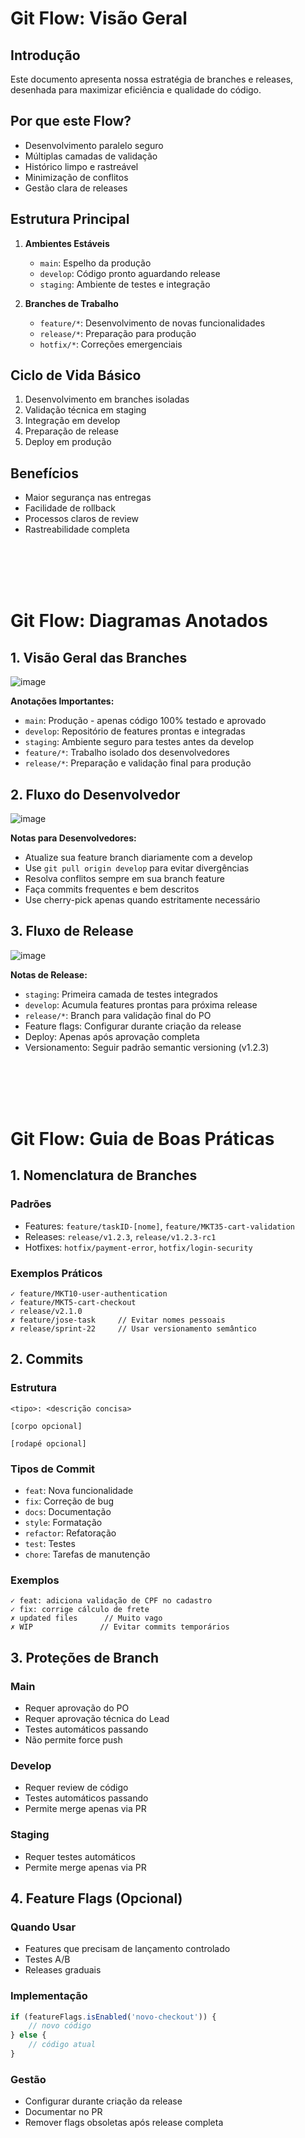 # Git Flow: Visão Geral

## Introdução
Este documento apresenta nossa estratégia de branches e releases, desenhada para maximizar eficiência e qualidade do código.

## Por que este Flow?
- Desenvolvimento paralelo seguro
- Múltiplas camadas de validação
- Histórico limpo e rastreável
- Minimização de conflitos
- Gestão clara de releases

## Estrutura Principal
1. **Ambientes Estáveis**
   - `main`: Espelho da produção
   - `develop`: Código pronto aguardando release
   - `staging`: Ambiente de testes e integração

2. **Branches de Trabalho**
   - `feature/*`: Desenvolvimento de novas funcionalidades
   - `release/*`: Preparação para produção
   - `hotfix/*`: Correções emergenciais

## Ciclo de Vida Básico
1. Desenvolvimento em branches isoladas
2. Validação técnica em staging
3. Integração em develop
4. Preparação de release
5. Deploy em produção

## Benefícios
- Maior segurança nas entregas
- Facilidade de rollback
- Processos claros de review
- Rastreabilidade completa

<br>
<br>
<br>
<br>


# Git Flow: Diagramas Anotados

## 1. Visão Geral das Branches
![image](https://github.com/user-attachments/assets/be2f1c2e-f2bf-46bc-b928-e8bb6c9562f4)

**Anotações Importantes:**
- `main`: Produção - apenas código 100% testado e aprovado
- `develop`: Repositório de features prontas e integradas
- `staging`: Ambiente seguro para testes antes da develop
- `feature/*`: Trabalho isolado dos desenvolvedores
- `release/*`: Preparação e validação final para produção

## 2. Fluxo do Desenvolvedor

![image](https://github.com/user-attachments/assets/e07bd805-b70b-4b39-a5d9-3c44a74dc15b)


**Notas para Desenvolvedores:**
- Atualize sua feature branch diariamente com a develop
- Use `git pull origin develop` para evitar divergências
- Resolva conflitos sempre em sua branch feature
- Faça commits frequentes e bem descritos
- Use cherry-pick apenas quando estritamente necessário

## 3. Fluxo de Release
![image](https://github.com/user-attachments/assets/7cd1f55b-19fc-4d03-b0e2-e41cdaf84c13)


**Notas de Release:**
- `staging`: Primeira camada de testes integrados
- `develop`: Acumula features prontas para próxima release
- `release/*`: Branch para validação final do PO
- Feature flags: Configurar durante criação da release
- Deploy: Apenas após aprovação completa
- Versionamento: Seguir padrão semantic versioning (v1.2.3)

<br>
<br>
<br>
<br>

# Git Flow: Guia de Boas Práticas

## 1. Nomenclatura de Branches
### Padrões
- Features: `feature/taskID-[nome]`, `feature/MKT35-cart-validation`
- Releases: `release/v1.2.3`, `release/v1.2.3-rc1`
- Hotfixes: `hotfix/payment-error`, `hotfix/login-security`

### Exemplos Práticos
```
✓ feature/MKT10-user-authentication
✓ feature/MKT5-cart-checkout
✓ release/v2.1.0
✗ feature/jose-task     // Evitar nomes pessoais
✗ release/sprint-22     // Usar versionamento semântico
```

## 2. Commits
### Estrutura
```
<tipo>: <descrição concisa>

[corpo opcional]

[rodapé opcional]
```

### Tipos de Commit
- `feat`: Nova funcionalidade
- `fix`: Correção de bug
- `docs`: Documentação
- `style`: Formatação
- `refactor`: Refatoração
- `test`: Testes
- `chore`: Tarefas de manutenção

### Exemplos
```
✓ feat: adiciona validação de CPF no cadastro
✓ fix: corrige cálculo de frete
✗ updated files      // Muito vago
✗ WIP               // Evitar commits temporários
```

## 3. Proteções de Branch
### Main
- Requer aprovação do PO
- Requer aprovação técnica do Lead
- Testes automáticos passando
- Não permite force push

### Develop
- Requer review de código
- Testes automáticos passando
- Permite merge apenas via PR

### Staging
- Requer testes automáticos
- Permite merge apenas via PR

## 4. Feature Flags (Opcional)
### Quando Usar
- Features que precisam de lançamento controlado
- Testes A/B
- Releases graduais

### Implementação
```typescript
if (featureFlags.isEnabled('novo-checkout')) {
    // novo código
} else {
    // código atual
}
```

### Gestão
- Configurar durante criação da release
- Documentar no PR
- Remover flags obsoletas após release completa
